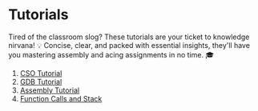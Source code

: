 # Tutorials

Tired of the classroom slog? These tutorials are your ticket to knowledge nirvana! 💡 Concise, clear, and packed with essential insights, they'll have you mastering assembly and acing assignments in no time. 🎓

1. [CSO Tutorial](https://level-writer-1d8.notion.site/CSO-Tutorial-59a780a3c0c743fab60488af3ea8e915)
2. [GDB Tutorial](https://level-writer-1d8.notion.site/GDB-TUTORIAL-80e9def6759b44d480075694acf02964)
3. [Assembly Tutorial](https://level-writer-1d8.notion.site/ASSEMBLY-TUTORIAL-e0f7242b901c45dc926cbdd4bb51a3b8)
4. [Function Calls and Stack](https://level-writer-1d8.notion.site/Function-Calls-and-Stack-d6dd6b1d461d40399a4778e782dcb4dc)
